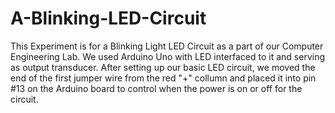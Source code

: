# A-Blinking-LED-Circuit
This Experiment is for a Blinking Light LED Circuit as a part of our Computer Engineering Lab. We used Arduino Uno with LED interfaced to it and serving as output transducer. After setting up our basic LED circuit, we moved the end of the first jumper wire from the red "+" collumn and placed it into pin #13 on the Arduino board to control when the power is on or off for the circuit. 
